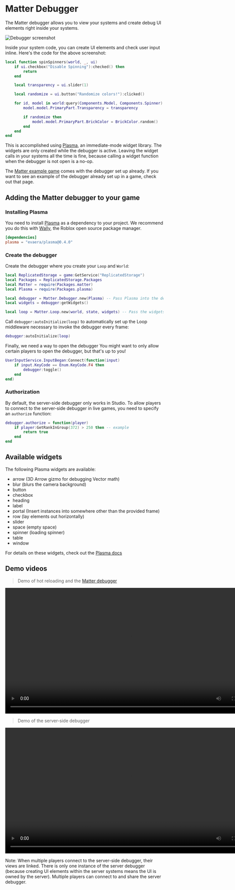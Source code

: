 # Matter Debugger

The Matter debugger allows you to view your systems and create debug UI elements right inside your systems.

![Debugger screenshot](https://i.eryn.io/2228/89tcYlOq.png)

Inside your system code, you can create UI elements and check user input inline. Here's the code for the above screenshot:

```lua
local function spinSpinners(world, _, ui)
	if ui.checkbox("Disable Spinning"):checked() then
		return
	end

	local transparency = ui.slider(1)

	local randomize = ui.button("Randomize colors!"):clicked()

	for id, model in world:query(Components.Model, Components.Spinner) do
		model.model.PrimaryPart.Transparency = transparency

		if randomize then
			model.model.PrimaryPart.BrickColor = BrickColor.random()
		end
	end
end
```

This is accomplished using [Plasma](https://eryn.io/plasma/), an immediate-mode widget library. The widgets are only created while the debugger is active. Leaving the widget calls in your systems all the time is fine, because calling a widget function when the debugger is not open is a no-op.

The [Matter example game](https://github.com/evaera/matter/blob/main/example/shared/start.lua) comes with the debugger set up already. If you want to see an example of the debugger already set up in a game, check out that page.

## Adding the Matter debugger to your game

### Installing Plasma
You need to install [Plasma](https://eryn.io/plasma/) as a dependency to your project. We recommend you do this with [Wally](https://wally.run), the Roblox open source package manager.

```toml title="wally.toml"
[dependencies]
plasma = "evaera/plasma@0.4.0"
```

### Create the debugger
Create the debugger where you create your `Loop` and `World`:

```lua
local ReplicatedStorage = game:GetService("ReplicatedStorage")
local Packages = ReplicatedStorage.Packages
local Matter = require(Packages.matter)
local Plasma = require(Packages.plasma)

local debugger = Matter.Debugger.new(Plasma) -- Pass Plasma into the debugger!
local widgets = debugger:getWidgets()

local loop = Matter.Loop.new(world, state, widgets) -- Pass the widgets to all your systems!
```

Call `debugger:autoInitialize(loop)` to automatically set up the Loop middleware necessary to invoke the debugger every frame:

```lua
debugger:autoInitialize(loop)
```

Finally, we need a way to open the debugger You might want to only allow certain players to open the debugger, but that's up to you!

```lua
UserInputService.InputBegan:Connect(function(input)
	if input.KeyCode == Enum.KeyCode.F4 then
		debugger:toggle()
	end
end)
```

### Authorization

By default, the server-side debugger only works in Studio. To allow players to connect to the server-side debugger in live games, you need to specify an `authorize` function:

```lua
debugger.authorize = function(player)
	if player:GetRankInGroup(372) > 250 then -- example
		return true
	end
end
```

## Available widgets

The following Plasma widgets are available:

- arrow (3D Arrow gizmo for debugging Vector math)
- blur (blurs the camera background)
- button
- checkbox
- heading
- label
- portal (Insert instances into somewhere other than the provided frame)
- row (lay elements out horizontally)
- slider
- space (empty space)
- spinner (loading spinner)
- table
- window

For details on these widgets, check out the [Plasma docs](https://eryn.io/plasma/api/Plasma)

## Demo videos

> Demo of hot reloading and the [Matter debugger](/docs/Guides/MatterDebugger)
<video controls width="800">
	<source src="https://i.eryn.io/2227/9BmdqOYM.mp4" type="video/mp4" />
</video>

> Demo of the server-side debugger
<video controls width="800">
	<source src="https://i.eryn.io/2227/AHAItqM1.mp4" type="video/mp4" />
</video>

Note: When multiple players connect to the server-side debugger, their views are linked. There is only one instance of the server debugger (because creating UI elements within the server systems means the UI is owned by the server). Multiple players can connect to and share the server debugger.
